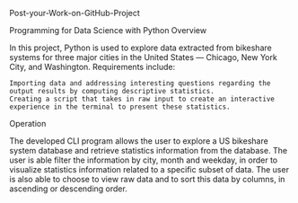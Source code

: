 Post-your-Work-on-GitHub-Project

Programming for Data Science with Python
Overview

In this project, Python is used to explore data extracted from bikeshare systems for three major cities in the United States — Chicago, New York City, and Washington. Requirements include:

    Importing data and addressing interesting questions regarding the output results by computing descriptive statistics.
    Creating a script that takes in raw input to create an interactive experience in the terminal to present these statistics.

Operation

The developed CLI program allows the user to explore a US bikeshare system database and retrieve statistics information from the database. The user is able filter the information by city, month and weekday, in order to visualize statistics information related to a specific subset of data. The user is also able to choose to view raw data and to sort this data by columns, in ascending or descending order.
